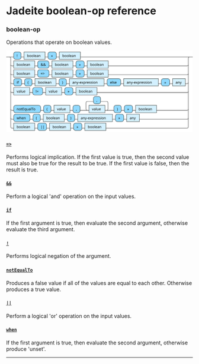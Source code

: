 <!---
  This markdown file was generated. Do not edit.
  -->

# Jadeite boolean-op reference

### <a name="boolean-op"></a>boolean-op

Operations that operate on boolean values.

!["boolean-op"](./halite-bnf-diagrams/boolean-op-j.svg)

#### [`=>`](jadeite-full-reference.md#_E_G)

Performs logical implication. If the first value is true, then the second value must also be true for the result to be true. If the first value is false, then the result is true.

#### [`&&`](jadeite-full-reference.md#&&)

Perform a logical 'and' operation on the input values.

#### [`if`](jadeite-full-reference.md#if)

If the first argument is true, then evaluate the second argument, otherwise evaluate the third argument.

#### [`!`](jadeite-full-reference.md#_B)

Performs logical negation of the argument.

#### [`notEqualTo`](jadeite-full-reference.md#notEqualTo)

Produces a false value if all of the values are equal to each other. Otherwise produces a true value.

#### [`||`](jadeite-full-reference.md#||)

Perform a logical 'or' operation on the input values.

#### [`when`](jadeite-full-reference.md#when)

If the first argument is true, then evaluate the second argument, otherwise produce 'unset'.

---
